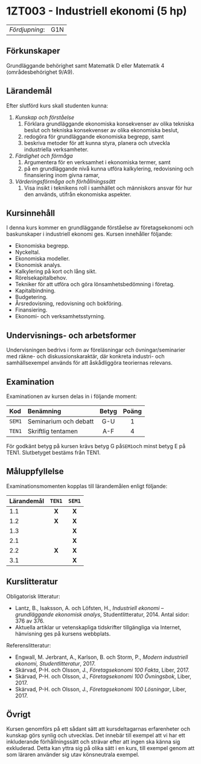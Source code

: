 # 1ZT003 - Industriell ekonomi (5 hp)

|     |     |
| --- | --- | 
| *Fördjupning*: | G1N | 

## Förkunskaper

Grundläggande behörighet samt Matematik D eller Matematik 4 (områdesbehörighet 9/A9). 

## Lärandemål

Efter slutförd kurs skall studenten kunna:

1. *Kunskap och förståelse*
    1. Förklara grundläggande ekonomiska konsekvenser av olika tekniska beslut och tekniska konsekvenser av olika ekonomiska beslut,
    2. redogöra för grundläggande ekonomiska begrepp, samt
    3. beskriva metoder för att kunna styra, planera och utveckla industriella verksamheter.
2. *Färdighet och förmåga*
    1. Argumentera för en verksamhet i ekonomiska termer, samt
    2. på en grundläggande nivå kunna utföra kalkylering, redovisning och finansiering inom givna ramar,
3. *Värderingsförmåga och förhållningssätt*
    1. Visa insikt i teknikens roll i samhället och människors ansvar för hur den används, utifrån ekonomiska aspekter.

## Kursinnehåll

I denna kurs kommer en grundläggande förståelse av företagsekonomi och baskunskaper i industriell ekonomi ges.  Kursen innehåller följande:

- Ekonomiska begrepp.
- Nyckeltal.
- Ekonomiska modeller.
- Ekonomisk analys.
- Kalkylering på kort och lång sikt.
- Rörelsekapitalbehov.
- Tekniker för att utföra och göra lönsamhetsbedömning i företag.
- Kapitalbindning.
- Budgetering.
- Årsredovisning, redovisning och bokföring.
- Finansiering.
- Ekonomi- och verksamhetsstyrning.

## Undervisnings- och arbetsformer

Undervisningen bedrivs i form av föreläsningar och övningar/seminarier med räkne- och diskussionskaraktär, där konkreta industri- och samhällsexempel används för att åskådliggöra teoriernas relevans.

## Examination

Examinationen av kursen delas in i följande moment:

| Kod  | Benämning             | Betyg | Poäng |  
| :--- | :-------------------- | :---: | :---: |  
|`SEM1`| Seminarium och debatt | G-U   | 1     |  
|`TEN1`| Skriftlig tentamen | A-F   | 4     |  

För godkänt betyg på kursen krävs betyg G på`SEM1`och minst betyg E på TEN1. Slutbetyget bestäms från TEN1.

## Måluppfyllelse

Examinationsmomenten kopplas till lärandemålen enligt följande:

| Lärandemål |`TEN1` |`SEM1` |  
| :--------- | :---: | :---: |  
| 1.1        | **X** | **X** |  
| 1.2        | **X** | **X** |  
| 1.3        |       | **X** |  
| 2.1        |       | **X** |  
| 2.2        | **X** | **X** |  
| 3.1        |       | **X** |  


## Kurslitteratur

Obligatorisk litteratur: 

- Lantz, B., Isaksson, A. och Löfsten, H., *Industriell ekonomi – grundläggande ekonomisk analys*, Studentlitteratur, 2014. Antal sidor: 376 av 376.
- Aktuella artiklar ur vetenskapliga tidskrifter tillgängliga via Internet, hänvisning ges på kursens webbplats.

Referenslitteratur:

-  Engwall, M. Jerbrant, A., Karlson, B. och Storm, P., *Modern industriell ekonomi, Studentlitteratur*, 2017.
- Skärvad, P-H. och Olsson, J., *Företagsekonomi 100 Fakta*, Liber, 2017.
- Skärvad, P-H. och Olsson, J., *Företagsekonomi 100 Övningsbok*, Liber, 2017.
- Skärvad, P-H. och Olsson, J., *Företagsekonomi 100 Lösningar*, Liber, 2017.

## Övrigt

Kursen genomförs på ett sådant sätt att kursdeltagarnas erfarenheter och kunskap görs synlig och utvecklas. Det innebär till exempel att vi har ett inkluderande förhållningssätt och strävar efter att ingen ska känna sig exkluderad. Detta kan yttra sig på olika sätt i en kurs, till exempel genom att som läraren använder sig utav könsneutrala exempel.